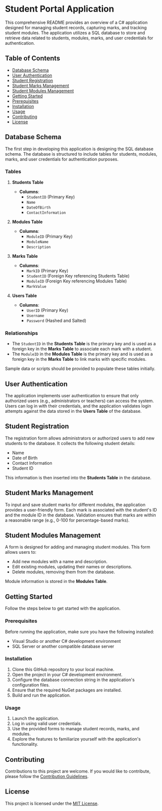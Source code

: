 # Student Portal Application

This comprehensive README provides an overview of a C# application designed for managing student records, capturing marks, and tracking student modules. The application utilizes a SQL database to store and retrieve data related to students, modules, marks, and user credentials for authentication.

## Table of Contents

- [Database Schema](#database-schema)
- [User Authentication](#user-authentication)
- [Student Registration](#student-registration)
- [Student Marks Management](#student-marks-management)
- [Student Modules Management](#student-modules-management)
- [Getting Started](#getting-started)
- [Prerequisites](#prerequisites)
- [Installation](#installation)
- [Usage](#usage)
- [Contributing](#contributing)
- [License](#license)

## Database Schema

The first step in developing this application is designing the SQL database schema. The database is structured to include tables for students, modules, marks, and user credentials for authentication purposes.

### Tables

1. **Students Table**
   - **Columns**:
     - `StudentID` (Primary Key)
     - `Name`
     - `DateOfBirth`
     - `ContactInformation`

2. **Modules Table**
   - **Columns**:
     - `ModuleID` (Primary Key)
     - `ModuleName`
     - `Description`

3. **Marks Table**
   - **Columns**:
     - `MarkID` (Primary Key)
     - `StudentID` (Foreign Key referencing Students Table)
     - `ModuleID` (Foreign Key referencing Modules Table)
     - `MarkValue`

4. **Users Table**
   - **Columns**:
     - `UserID` (Primary Key)
     - `Username`
     - `Password` (Hashed and Salted)

### Relationships

- The `StudentID` in the **Students Table** is the primary key and is used as a foreign key in the **Marks Table** to associate each mark with a student.
- The `ModuleID` in the **Modules Table** is the primary key and is used as a foreign key in the **Marks Table** to link marks with specific modules.

Sample data or scripts should be provided to populate these tables initially.

## User Authentication

The application implements user authentication to ensure that only authorized users (e.g., administrators or teachers) can access the system. Users can log in with their credentials, and the application validates login attempts against the data stored in the **Users Table** of the database.

## Student Registration

The registration form allows administrators or authorized users to add new students to the database. It collects the following student details:

- Name
- Date of Birth
- Contact Information
- Student ID

This information is then inserted into the **Students Table** in the database.

## Student Marks Management

To input and save student marks for different modules, the application provides a user-friendly form. Each mark is associated with the student's ID and the module ID in the database. Validation ensures that marks are within a reasonable range (e.g., 0-100 for percentage-based marks).

## Student Modules Management

A form is designed for adding and managing student modules. This form allows users to:

- Add new modules with a name and description.
- Edit existing modules, updating their names or descriptions.
- Delete modules, removing them from the database.

Module information is stored in the **Modules Table**.

## Getting Started

Follow the steps below to get started with the application.

### Prerequisites

Before running the application, make sure you have the following installed:

- Visual Studio or another C# development environment
- SQL Server or another compatible database server

### Installation

1. Clone this GitHub repository to your local machine.
2. Open the project in your C# development environment.
3. Configure the database connection string in the application's configuration files.
4. Ensure that the required NuGet packages are installed.
5. Build and run the application.

### Usage

1. Launch the application.
2. Log in using valid user credentials.
3. Use the provided forms to manage student records, marks, and modules.
4. Explore the features to familiarize yourself with the application's functionality.

## Contributing

Contributions to this project are welcome. If you would like to contribute, please follow the [Contribution Guidelines](CONTRIBUTING.md).

## License

This project is licensed under the [MIT License](LICENSE).

